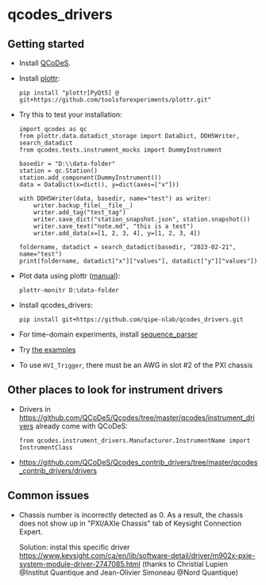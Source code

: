 # qcodes_drivers

## Getting started

- Install [QCoDeS](https://qcodes.github.io/Qcodes/start/index.html).

- Install [plottr](https://github.com/toolsforexperiments/plottr):
  ```
  pip install "plottr[PyQt5] @ git+https://github.com/toolsforexperiments/plottr.git"
  ```

- Try this to test your installation:
  ```
  import qcodes as qc
  from plottr.data.datadict_storage import DataDict, DDH5Writer, search_datadict
  from qcodes.tests.instrument_mocks import DummyInstrument

  basedir = "D:\\data-folder"
  station = qc.Station()
  station.add_component(DummyInstrument())
  data = DataDict(x=dict(), y=dict(axes=["x"]))

  with DDH5Writer(data, basedir, name="test") as writer:
      writer.backup_file(__file__)
      writer.add_tag("test_tag")
      writer.save_dict("station_snapshot.json", station.snapshot())
      writer.save_text("note.md", "this is a test")
      writer.add_data(x=[1, 2, 3, 4], y=[1, 2, 3, 4])

  foldername, datadict = search_datadict(basedir, "2023-02-21", name="test")
  print(foldername, datadict["x"]["values"], datadict["y"]["values"])
  ```

- Plot data using plottr ([manual](https://toolsforexperiments-manual.readthedocs.io/en/latest/plottr/apps.html)):
  ```
  plottr-monitr D:\data-folder
  ```

- Install qcodes_drivers:
  ```
  pip install git+https://github.com/qipe-nlab/qcodes_drivers.git
  ```

- For time-domain experiments, install [sequence_parser](https://github.com/qipe-nlab/sequence_parser)

- Try [the examples](https://github.com/qipe-nlab/qcodes_drivers/tree/main/examples)

- To use `HVI_Trigger`, there must be an AWG in slot #2 of the PXI chassis

## Other places to look for instrument drivers

- Drivers in https://github.com/QCoDeS/Qcodes/tree/master/qcodes/instrument_drivers already come with QCoDeS:
  ```
  from qcodes.instrument_drivers.Manufacturer.InstrumentName import InstrumentClass
  ```

- https://github.com/QCoDeS/Qcodes_contrib_drivers/tree/master/qcodes_contrib_drivers/drivers

## Common issues

- Chassis number is incorrectly detected as 0. As a result, the chassis does not show up in "PXI/AXIe Chassis" tab of Keysight Connection Expert.

  Solution: instal this specific driver https://www.keysight.com/ca/en/lib/software-detail/driver/m902x-pxie-system-module-driver-2747085.html (thanks to 
Christial Lupien @Institut Quantique and Jean-Olivier Simoneau @Nord Quantique)
